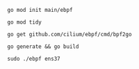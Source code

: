 ```
go mod init main/ebpf
```

```
go mod tidy
```

```
go get github.com/cilium/ebpf/cmd/bpf2go
```

```
go generate && go build
```

```
sudo ./ebpf ens37
```
